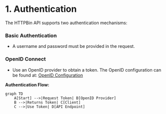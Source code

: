 # 1. Authentication

The HTTPBin API supports two authentication mechanisms:

### Basic Authentication
- A username and password must be provided in the request.

### OpenID Connect
- Use an OpenID provider to obtain a token. The OpenID configuration can be found at:
  [OpenID Configuration](https://myidp.com/.well-known/openid-configuration)

**Authentication Flow:**
```mermaid
graph TD
    A[Start] -->|Request Token| B[OpenID Provider]
    B -->|Returns Token| C[Client]
    C -->|Use Token| D[API Endpoint]
```